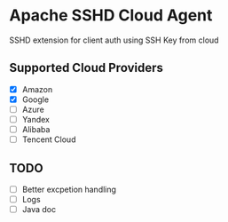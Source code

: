 # Apache SSHD Cloud Agent

SSHD extension for client auth using SSH Key from cloud

## Supported Cloud Providers

- [x] Amazon
- [x] Google
- [ ] Azure
- [ ] Yandex
- [ ] Alibaba
- [ ] Tencent Cloud

## TODO

- [ ] Better excpetion handling
- [ ] Logs
- [ ] Java doc
